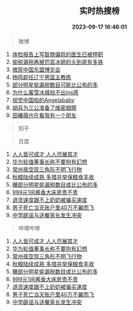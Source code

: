 <div align="center"><h2>实时热搜榜</h2><h4>2023-09-17 16:46:01</h4></div>

> 微博  

1. [体检报告上写智商偏低的医生已被停职](https://s.weibo.com/weibo?q=%23%E4%BD%93%E6%A3%80%E6%8A%A5%E5%91%8A%E4%B8%8A%E5%86%99%E6%99%BA%E5%95%86%E5%81%8F%E4%BD%8E%E7%9A%84%E5%8C%BB%E7%94%9F%E5%B7%B2%E8%A2%AB%E5%81%9C%E8%81%8C%23&t=31&band_rank=1&Refer=top)<br />
2. [偷税漏税再被罚袁冰妍的头到底有多铁](https://s.weibo.com/weibo?q=%23%E5%81%B7%E7%A8%8E%E6%BC%8F%E7%A8%8E%E5%86%8D%E8%A2%AB%E7%BD%9A%E8%A2%81%E5%86%B0%E5%A6%8D%E7%9A%84%E5%A4%B4%E5%88%B0%E5%BA%95%E6%9C%89%E5%A4%9A%E9%93%81%23&t=31&band_rank=2&Refer=top)<br />
3. [微观中国东盟博览会](https://s.weibo.com/weibo?q=%23%E5%BE%AE%E8%A7%82%E4%B8%AD%E5%9B%BD%E4%B8%9C%E7%9B%9F%E5%8D%9A%E8%A7%88%E4%BC%9A%23&t=31&band_rank=3&Refer=top)<br />
4. [杨鸣卸任辽宁男篮主教练](https://s.weibo.com/weibo?q=%23%E6%9D%A8%E9%B8%A3%E5%8D%B8%E4%BB%BB%E8%BE%BD%E5%AE%81%E7%94%B7%E7%AF%AE%E4%B8%BB%E6%95%99%E7%BB%83%23&t=31&band_rank=4&Refer=top)<br />
5. [部分明星偷漏税数目可能比公布的多](https://s.weibo.com/weibo?q=%23%E9%83%A8%E5%88%86%E6%98%8E%E6%98%9F%E5%81%B7%E6%BC%8F%E7%A8%8E%E6%95%B0%E7%9B%AE%E5%8F%AF%E8%83%BD%E6%AF%94%E5%85%AC%E5%B8%83%E7%9A%84%E5%A4%9A%23&t=31&band_rank=5&Refer=top)<br />
6. [为什么蜜雪冰城拍不出ins感](https://s.weibo.com/weibo?q=%23%E4%B8%BA%E4%BB%80%E4%B9%88%E8%9C%9C%E9%9B%AA%E5%86%B0%E5%9F%8E%E6%8B%8D%E4%B8%8D%E5%87%BAins%E6%84%9F%23&t=31&band_rank=6&Refer=top)<br />
7. [视觉中国拍的Angelababy](https://s.weibo.com/weibo?q=%E8%A7%86%E8%A7%89%E4%B8%AD%E5%9B%BD%E6%8B%8D%E7%9A%84Angelababy&t=31&band_rank=7&Refer=top)<br />
8. [胡兵为三公准备了维密翅膀](https://s.weibo.com/weibo?q=%23%E8%83%A1%E5%85%B5%E4%B8%BA%E4%B8%89%E5%85%AC%E5%87%86%E5%A4%87%E4%BA%86%E7%BB%B4%E5%AF%86%E7%BF%85%E8%86%80%23&t=31&band_rank=8&Refer=top)<br />
9. [田曦薇也在看我有一个朋友](https://s.weibo.com/weibo?q=%23%E7%94%B0%E6%9B%A6%E8%96%87%E4%B9%9F%E5%9C%A8%E7%9C%8B%E6%88%91%E6%9C%89%E4%B8%80%E4%B8%AA%E6%9C%8B%E5%8F%8B%23&t=31&band_rank=9&Refer=top)<br />

> 知乎  


> 百度  

1. [人人皆可成才 人人尽展其才](https://www.baidu.com/s?wd=%E4%BA%BA%E4%BA%BA%E7%9A%86%E5%8F%AF%E6%88%90%E6%89%8D+%E4%BA%BA%E4%BA%BA%E5%B0%BD%E5%B1%95%E5%85%B6%E6%89%8D&sa=fyb_news&rsv_dl=fyb_news)<br />
2. [华为轮值董事长称不要抱有幻想](https://www.baidu.com/s?wd=%E5%8D%8E%E4%B8%BA%E8%BD%AE%E5%80%BC%E8%91%A3%E4%BA%8B%E9%95%BF%E7%A7%B0%E4%B8%8D%E8%A6%81%E6%8A%B1%E6%9C%89%E5%B9%BB%E6%83%B3&sa=fyb_news&rsv_dl=fyb_news)<br />
3. [常州夜空现三角形不明飞行物](https://www.baidu.com/s?wd=%E5%B8%B8%E5%B7%9E%E5%A4%9C%E7%A9%BA%E7%8E%B0%E4%B8%89%E8%A7%92%E5%BD%A2%E4%B8%8D%E6%98%8E%E9%A3%9E%E8%A1%8C%E7%89%A9&sa=fyb_news&rsv_dl=fyb_news)<br />
4. [秋粮陆续成熟 多措并举保粮食丰收](https://www.baidu.com/s?wd=%E7%A7%8B%E7%B2%AE%E9%99%86%E7%BB%AD%E6%88%90%E7%86%9F+%E5%A4%9A%E6%8E%AA%E5%B9%B6%E4%B8%BE%E4%BF%9D%E7%B2%AE%E9%A3%9F%E4%B8%B0%E6%94%B6&sa=fyb_news&rsv_dl=fyb_news)<br />
5. [曝部分明星偷漏税数目或比公布的多](https://www.baidu.com/s?wd=%E6%9B%9D%E9%83%A8%E5%88%86%E6%98%8E%E6%98%9F%E5%81%B7%E6%BC%8F%E7%A8%8E%E6%95%B0%E7%9B%AE%E6%88%96%E6%AF%94%E5%85%AC%E5%B8%83%E7%9A%84%E5%A4%9A&sa=fyb_news&rsv_dl=fyb_news)<br />
6. [999元1间酱香大床房贵不贵](https://www.baidu.com/s?wd=999%E5%85%831%E9%97%B4%E9%85%B1%E9%A6%99%E5%A4%A7%E5%BA%8A%E6%88%BF%E8%B4%B5%E4%B8%8D%E8%B4%B5&sa=fyb_news&rsv_dl=fyb_news)<br />
7. [退货速度跟不上奶奶被骗买速度](https://www.baidu.com/s?wd=%E9%80%80%E8%B4%A7%E9%80%9F%E5%BA%A6%E8%B7%9F%E4%B8%8D%E4%B8%8A%E5%A5%B6%E5%A5%B6%E8%A2%AB%E9%AA%97%E4%B9%B0%E9%80%9F%E5%BA%A6&sa=fyb_news&rsv_dl=fyb_news)<br />
8. [男子死亡当天账户里40万不翼而飞](https://www.baidu.com/s?wd=%E7%94%B7%E5%AD%90%E6%AD%BB%E4%BA%A1%E5%BD%93%E5%A4%A9%E8%B4%A6%E6%88%B7%E9%87%8C40%E4%B8%87%E4%B8%8D%E7%BF%BC%E8%80%8C%E9%A3%9E&sa=fyb_news&rsv_dl=fyb_news)<br />
9. [中学辟谣与送餐家长发生冲突](https://www.baidu.com/s?wd=%E4%B8%AD%E5%AD%A6%E8%BE%9F%E8%B0%A3%E4%B8%8E%E9%80%81%E9%A4%90%E5%AE%B6%E9%95%BF%E5%8F%91%E7%94%9F%E5%86%B2%E7%AA%81&sa=fyb_news&rsv_dl=fyb_news)<br />

> 哔哩哔哩  

1. [人人皆可成才 人人尽展其才](https://www.baidu.com/s?wd=%E4%BA%BA%E4%BA%BA%E7%9A%86%E5%8F%AF%E6%88%90%E6%89%8D+%E4%BA%BA%E4%BA%BA%E5%B0%BD%E5%B1%95%E5%85%B6%E6%89%8D&sa=fyb_news&rsv_dl=fyb_news)<br />
2. [华为轮值董事长称不要抱有幻想](https://www.baidu.com/s?wd=%E5%8D%8E%E4%B8%BA%E8%BD%AE%E5%80%BC%E8%91%A3%E4%BA%8B%E9%95%BF%E7%A7%B0%E4%B8%8D%E8%A6%81%E6%8A%B1%E6%9C%89%E5%B9%BB%E6%83%B3&sa=fyb_news&rsv_dl=fyb_news)<br />
3. [常州夜空现三角形不明飞行物](https://www.baidu.com/s?wd=%E5%B8%B8%E5%B7%9E%E5%A4%9C%E7%A9%BA%E7%8E%B0%E4%B8%89%E8%A7%92%E5%BD%A2%E4%B8%8D%E6%98%8E%E9%A3%9E%E8%A1%8C%E7%89%A9&sa=fyb_news&rsv_dl=fyb_news)<br />
4. [秋粮陆续成熟 多措并举保粮食丰收](https://www.baidu.com/s?wd=%E7%A7%8B%E7%B2%AE%E9%99%86%E7%BB%AD%E6%88%90%E7%86%9F+%E5%A4%9A%E6%8E%AA%E5%B9%B6%E4%B8%BE%E4%BF%9D%E7%B2%AE%E9%A3%9F%E4%B8%B0%E6%94%B6&sa=fyb_news&rsv_dl=fyb_news)<br />
5. [曝部分明星偷漏税数目或比公布的多](https://www.baidu.com/s?wd=%E6%9B%9D%E9%83%A8%E5%88%86%E6%98%8E%E6%98%9F%E5%81%B7%E6%BC%8F%E7%A8%8E%E6%95%B0%E7%9B%AE%E6%88%96%E6%AF%94%E5%85%AC%E5%B8%83%E7%9A%84%E5%A4%9A&sa=fyb_news&rsv_dl=fyb_news)<br />
6. [999元1间酱香大床房贵不贵](https://www.baidu.com/s?wd=999%E5%85%831%E9%97%B4%E9%85%B1%E9%A6%99%E5%A4%A7%E5%BA%8A%E6%88%BF%E8%B4%B5%E4%B8%8D%E8%B4%B5&sa=fyb_news&rsv_dl=fyb_news)<br />
7. [退货速度跟不上奶奶被骗买速度](https://www.baidu.com/s?wd=%E9%80%80%E8%B4%A7%E9%80%9F%E5%BA%A6%E8%B7%9F%E4%B8%8D%E4%B8%8A%E5%A5%B6%E5%A5%B6%E8%A2%AB%E9%AA%97%E4%B9%B0%E9%80%9F%E5%BA%A6&sa=fyb_news&rsv_dl=fyb_news)<br />
8. [男子死亡当天账户里40万不翼而飞](https://www.baidu.com/s?wd=%E7%94%B7%E5%AD%90%E6%AD%BB%E4%BA%A1%E5%BD%93%E5%A4%A9%E8%B4%A6%E6%88%B7%E9%87%8C40%E4%B8%87%E4%B8%8D%E7%BF%BC%E8%80%8C%E9%A3%9E&sa=fyb_news&rsv_dl=fyb_news)<br />
9. [中学辟谣与送餐家长发生冲突](https://www.baidu.com/s?wd=%E4%B8%AD%E5%AD%A6%E8%BE%9F%E8%B0%A3%E4%B8%8E%E9%80%81%E9%A4%90%E5%AE%B6%E9%95%BF%E5%8F%91%E7%94%9F%E5%86%B2%E7%AA%81&sa=fyb_news&rsv_dl=fyb_news)<br />
